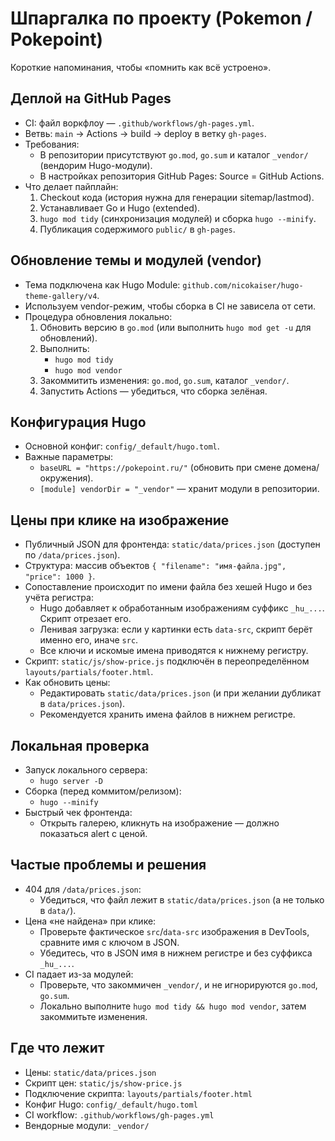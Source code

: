 # Шпаргалка по проекту (Pokemon / Pokepoint)

Короткие напоминания, чтобы «помнить как всё устроено».

## Деплой на GitHub Pages
- CI: файл воркфлоу — `.github/workflows/gh-pages.yml`.
- Ветвь: `main` → Actions → build → deploy в ветку `gh-pages`.
- Требования:
  - В репозитории присутствуют `go.mod`, `go.sum` и каталог `_vendor/` (вендорим Hugo-модули).
  - В настройках репозитория GitHub Pages: Source = GitHub Actions.
- Что делает пайплайн:
  1) Checkout кода (история нужна для генерации sitemap/lastmod).
  2) Устанавливает Go и Hugo (extended).
  3) `hugo mod tidy` (синхронизация модулей) и сборка `hugo --minify`.
  4) Публикация содержимого `public/` в `gh-pages`.

## Обновление темы и модулей (vendor)
- Тема подключена как Hugo Module: `github.com/nicokaiser/hugo-theme-gallery/v4`.
- Используем vendor-режим, чтобы сборка в CI не зависела от сети.
- Процедура обновления локально:
  1) Обновить версию в `go.mod` (или выполнить `hugo mod get -u` для обновлений).
  2) Выполнить:
     - `hugo mod tidy`
     - `hugo mod vendor`
  3) Закоммитить изменения: `go.mod`, `go.sum`, каталог `_vendor/`.
  4) Запустить Actions — убедиться, что сборка зелёная.

## Конфигурация Hugo
- Основной конфиг: `config/_default/hugo.toml`.
- Важные параметры:
  - `baseURL = "https://pokepoint.ru/"` (обновить при смене домена/окружения).
  - `[module] vendorDir = "_vendor"` — хранит модули в репозитории.

## Цены при клике на изображение
- Публичный JSON для фронтенда: `static/data/prices.json` (доступен по `/data/prices.json`).
- Структура: массив объектов `{ "filename": "имя-файла.jpg", "price": 1000 }`.
- Сопоставление происходит по имени файла без хешей Hugo и без учёта регистра:
  - Hugo добавляет к обработанным изображениям суффикс `_hu_...`. Скрипт отрезает его.
  - Ленивая загрузка: если у картинки есть `data-src`, скрипт берёт именно его, иначе `src`.
  - Все ключи и искомые имена приводятся к нижнему регистру.
- Скрипт: `static/js/show-price.js` подключён в переопределённом `layouts/partials/footer.html`.
- Как обновить цены:
  - Редактировать `static/data/prices.json` (и при желании дубликат в `data/prices.json`).
  - Рекомендуется хранить имена файлов в нижнем регистре.

## Локальная проверка
- Запуск локального сервера:
  - `hugo server -D`
- Сборка (перед коммитом/релизом):
  - `hugo --minify`
- Быстрый чек фронтенда:
  - Открыть галерею, кликнуть на изображение — должно показаться alert с ценой.

## Частые проблемы и решения
- 404 для `/data/prices.json`:
  - Убедиться, что файл лежит в `static/data/prices.json` (а не только в `data/`).
- Цена «не найдена» при клике:
  - Проверьте фактическое `src`/`data-src` изображения в DevTools, сравните имя с ключом в JSON.
  - Убедитесь, что в JSON имя в нижнем регистре и без суффикса `_hu_...`.
- CI падает из-за модулей:
  - Проверьте, что закоммичен `_vendor/`, и не игнорируются `go.mod`, `go.sum`.
  - Локально выполните `hugo mod tidy && hugo mod vendor`, затем закоммитьте изменения.

## Где что лежит
- Цены: `static/data/prices.json`
- Скрипт цен: `static/js/show-price.js`
- Подключение скрипта: `layouts/partials/footer.html`
- Конфиг Hugo: `config/_default/hugo.toml`
- CI workflow: `.github/workflows/gh-pages.yml`
- Вендорные модули: `_vendor/`

